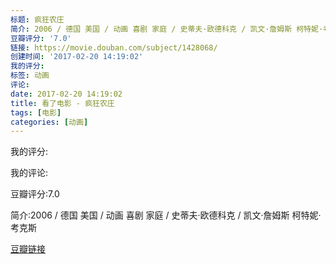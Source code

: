 ```yaml
---
标题: 疯狂农庄
简介: 2006 / 德国 美国 / 动画 喜剧 家庭 / 史蒂夫·欧德科克 / 凯文·詹姆斯 柯特妮·考克斯
豆瓣评分: '7.0'
链接: https://movie.douban.com/subject/1428068/
创建时间: '2017-02-20 14:19:02'
我的评分:
标签: 动画
评论:
date: 2017-02-20 14:19:02
title: 看了电影 - 疯狂农庄
tags: [电影]
categories: [动画]
---
```


我的评分:

我的评论:

豆瓣评分:7.0

简介:2006 / 德国 美国 / 动画 喜剧 家庭 / 史蒂夫·欧德科克 / 凯文·詹姆斯 柯特妮·考克斯

[豆瓣链接](https://movie.douban.com/subject/1428068/)

